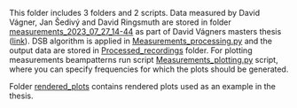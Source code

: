 This folder includes 3 folders and 2 scripts. Data measured by David Vágner, Jan Šedivý and David Ringsmuth are stored in folder [measurements_2023_07_27_14-44](Chapter_4/Subsection_4_3/measurement_2023-07-27_14-44) as part of David Vágners masters thesis ([link](https://dspace.cvut.cz/handle/10467/111299)). DSB algorithm is applied in [Measurements_processing.py](Chapter_4/Subsection_4_3/Measurements_plotting.py) and the output data are stored in [Processed_recordings](Chapter_4/Subsection_4_3/Processed_recordings) folder. For plotting measurements beampatterns run script [Measurements_plotting.py](Chapter_4/Subsection_4_3/Measurements_processing.py) script, where you can specify frequencies for which the plots should be generated.

Folder [rendered_plots](Chapter_4/Subsection_4-3/rendered_plots) contains rendered plots used as an example in the thesis.